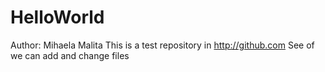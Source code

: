 # HelloWorld
Author: Mihaela Malita
This is a test repository in http://github.com
See of we can add and change files
